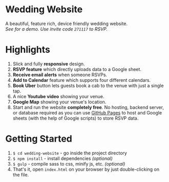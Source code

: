 # Wedding Website
A beautiful, feature rich, device friendly wedding website.  
_See  for a demo. Use invite code `271117` to RSVP._

# Highlights
1. Slick and fully __responsive__ design.
2. __RSVP feature__ which directly uploads data to a Google sheet.
3. __Receive email alerts__ when someone RSVPs.
4. __Add to Calendar__ feature which supports four different calendars.
5. __Book Uber__ button lets guests book a cab to the venue with just a single tap.
6. A nice __Youtube video__ showing your venue.
7. __Google Map__ showing your venue's location.
8. Start and run the website __completely free__. No hosting, backend server, or database required as you can use
   [GitHub Pages](https://pages.github.com/) to host and Google sheets (with the help of Google scripts) to store RSVP
   data.

# Getting Started
1. `$ cd wedding-website` - go inside the project directory
2. `$ npm install` - install dependencies _(optional)_
3. `$ gulp` - compile sass to css, minify js, etc. _(optional)_
4. That's it, open `index.html` on your browser by just double-clicking on the file.
